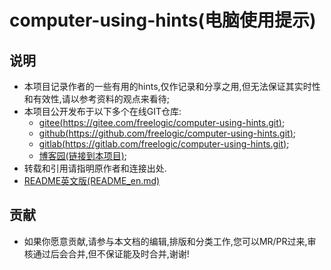 # computer-using-hints(电脑使用提示)

## 说明
* 本项目记录作者的一些有用的hints,仅作记录和分享之用,但无法保证其实时性和有效性,请以参考资料的观点来看待;
* 本项目公开发布于以下多个在线GIT仓库:
  * [gitee(https://gitee.com/freelogic/computer-using-hints.git)](https://gitee.com/freelogic/computer-using-hints.git);
  * [github(https://github.com/freelogic/computer-using-hints.git)](https://github.com/freelogic/computer-using-hints.git);
  * [gitlab(https://gitlab.com/freelogic/computer-using-hints.git)](https://gitlab.com/freelogic/computer-using-hints.git);
  * [博客园(链接到本项目)](http://www.cnblogs.com/taichu/);
* 转载和引用请指明原作者和连接出处.
* [README英文版(README_en.md)](README_en.md)

## 贡献
* 如果你愿意贡献,请参与本文档的编辑,排版和分类工作,您可以MR/PR过来,审核通过后会合并,但不保证能及时合并,谢谢!


